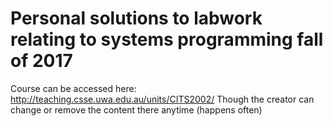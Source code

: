 # Personal solutions to labwork relating to systems programming fall of 2017
Course can be accessed here: http://teaching.csse.uwa.edu.au/units/CITS2002/
Though the creator can change or remove the content there anytime (happens often)
